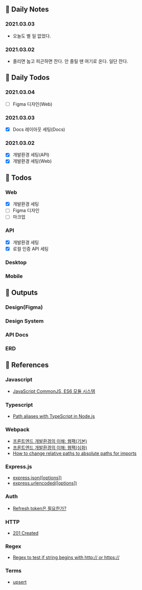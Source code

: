 ## 🐌 Daily Notes
### 2021.03.03
- 오늘도 별 일 없었다.
### 2021.03.02
- 졸리면 눕고 피곤하면 잔다. 안 졸릴 땐 여기로 온다. 일단 잔다.

## 🐛 Daily Todos
### 2021.03.04
- [ ] Figma 디자인(Web)
### 2021.03.03
- [x] Docs 레이아웃 세팅(Docs)
### 2021.03.02
- [x] 개발환경 세팅(API)
- [x] 개발환경 세팅(Web)

## 🦇 Todos
### Web
- [x] 개발환경 세팅
- [ ] Figma 디자인
- [ ] 마크업
### API
- [x] 개발환경 세팅
- [x] 로컬 인증 API 세팅
### Desktop
### Mobile

## 🐫 Outputs
### Design(Figma)
### Design System
### API Docs
### ERD

## 🐊 References
### Javascript
- [JavaScript CommonJS, ES6 모듈 시스템](https://bigstar-vlog.tistory.com/29)
### Typescript
- [Path aliases with TypeScript in Node.js](https://dev.to/larswaechter/path-aliases-with-typescript-in-nodejs-4353)
### Webpack
- [프론트엔드 개발환경의 이해: 웹팩(기본)](https://jeonghwan-kim.github.io/series/2019/12/10/frontend-dev-env-webpack-basic.html)
- [프론트엔드 개발환경의 이해: 웹팩(심화)](https://jeonghwan-kim.github.io/series/2020/01/02/frontend-dev-env-webpack-intermediate.html)
- [How to change relative paths to absolute paths for imports](https://medium.com/@sherryhsu/how-to-change-relative-paths-to-absolute-paths-for-imports-32ba6cce18a5)

### Express.js
- [express.json([options])](https://expressjs.com/en/api.html#express.json)
- [express.urlencoded([options])](https://expressjs.com/en/api.html#express.urlencoded)

### Auth
- [Refresh token은 필요한가?](https://zzossig.io/posts/etc/what_is_the_point_of_refresh_token/)

### HTTP
- [201 Created](https://developer.mozilla.org/en-US/docs/Web/HTTP/Status/201)
### Regex
- [Regex to test if string begins with http:// or https://](https://stackoverflow.com/questions/4643142/regex-to-test-if-string-begins-with-http-or-https)

### Terms
- [upsert](https://en.wiktionary.org/wiki/upsert)